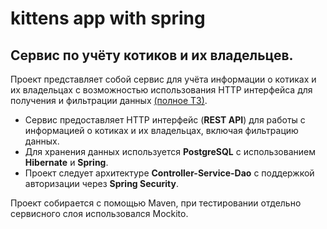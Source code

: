 # kittens app with spring

## Сервис по учёту котиков и их владельцев. 
Проект представляет собой сервис для учёта информации о котиках и их владельцах с возможностью использования HTTP интерфейса для получения и фильтрации данных [(полное ТЗ)](task/task.md). 

- Cервис предоставляет HTTP интерфейс (**REST API**) для работы с информацией о котиках и их владельцах, включая фильтрацию данных.
- Для хранения данных используется **PostgreSQL** с использованием **Hibernate** и **Spring**.
- Проект следует архитектуре **Controller-Service-Dao** с поддержкой авторизации через **Spring Security**.

Проект собирается с помощью Maven, при тестировании отдельно сервисного слоя использовался Mockito.

